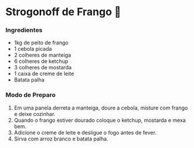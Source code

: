 # Strogonoff de Frango :chicken:

### **Ingredientes**

- 1kg de peito de frango
- 1 cebola picada
- 2 colheres de  manteiga
- 6 colheres de ketchup
- 3 colheres de mostarda
- 1 caixa de creme de leite 
- Batata palha

### **Modo de Preparo**

1. Em uma panela derreta a manteiga, doure a cebola, misture com frango e deixe cozinhar.
2. Quando o frango estiver dourado coloque o ketchup, mostarda e mexa bem.   
3. Adicione o creme de leite e desligue o fogo antes de fever.
4. Sirva com arroz branco e batata palha.
